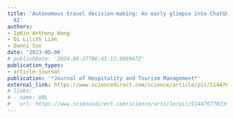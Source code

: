 ```yaml
---
title: 'Autonomous travel decision-making: An early glimpse into ChatGPT and generative
  AI'
authors:
- IpKin Anthony Wong
- Qi Lilith Lian
- Danni Sun
date: '2023-05-06'
# publishDate: '2024-06-27T06:45:12.008947Z'
publication_types:
- article-journal
publication: '*Journal of Hospitality and Tourism Management*'
external_link: https://www.sciencedirect.com/science/article/pii/S1447677023001158
# links:
# - name: URL
#   url: https://www.sciencedirect.com/science/article/pii/S1447677023001158
---
```

